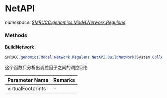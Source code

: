 ﻿# NetAPI
_namespace: [SMRUCC.genomics.Model.Network.Regulons](./index.md)_





### Methods

#### BuildNetwork
```csharp
SMRUCC.genomics.Model.Network.Regulons.NetAPI.BuildNetwork(System.Collections.Generic.IEnumerable{SMRUCC.genomics.Interops.NBCR.MEME_Suite.Analysis.GenomeMotifFootPrints.PredictedRegulationFootprint},System.Double)
```
这个函数只分析出调控因子之间的调控网络

|Parameter Name|Remarks|
|--------------|-------|
|virtualFootprints|-|



